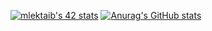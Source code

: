 [![mlektaib's 42 stats](https://badge.mediaplus.ma/Greenbinary/mlektaib)](https://github.com/oakoudad/badge42)
[![Anurag's GitHub stats](https://github-readme-stats.vercel.app/api?username=SnooZeMA)](https://github.com/anuraghazra/github-readme-stats)
